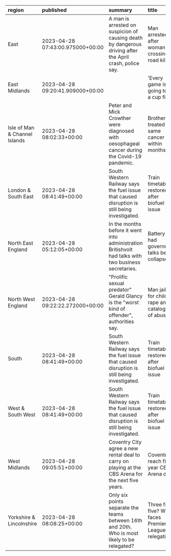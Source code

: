| region                        | published                        | summary                                                                                                 | title                                                 | url                                  |   summary_compound_score |   title_compound_score |   summary_minus_title |
|:------------------------------|:---------------------------------|:--------------------------------------------------------------------------------------------------------|:------------------------------------------------------|:-------------------------------------|-------------------------:|-----------------------:|----------------------:|
| East                          | 2023-04-28 07:43:00.975000+00:00 | A man is arrested on suspicion of causing death by dangerous driving after the April crash, police say. | Man arrested after woman crossing road killed         | /news/articles/crge37rmyz7o          |                  -0.9371 |                -0.8225 |                0.1146 |
| East Midlands                 | 2023-04-28 09:20:41.909000+00:00 |                                                                                                         | 'Every game is going to be a cup final'               | /sport/articles/c721wxv38jwo         |                   0      |                 0      |                0      |
| Isle of Man & Channel Islands | 2023-04-28 08:02:33+00:00        | Peter and Mick Crowther were diagnosed with oesophageal cancer during the Covid-19 pandemic.            | Brothers treated for same cancer within months        | /news/world-europe-guernsey-65418744 |                  -0.6597 |                -0.6597 |                0      |
| London & South East           | 2023-04-28 08:41:49+00:00        | South Western Railway says the fuel issue that caused disruption is still being investigated.           | Train timetable restored after biofuel issue          | /news/uk-england-hampshire-65423185  |                  -0.3612 |                 0.34   |                0.7012 |
| North East England            | 2023-04-28 05:12:05+00:00        | In the months before it went into administration Britishvolt had talks with two business secretaries.   | Battery firm had government talks before collapse     | /news/uk-england-tyne-65399220       |                   0      |                -0.4939 |               -0.4939 |
| North West England            | 2023-04-28 09:22:22.272000+00:00 | "Prolific sexual predator" Gerald Glancy is the "worst kind of offender", authorities say.              | Man jailed for child rape and catalogue of abuse      | /news/articles/c4npwqwn1wwo          |                  -0.6249 |                -0.9201 |               -0.2952 |
| South                         | 2023-04-28 08:41:49+00:00        | South Western Railway says the fuel issue that caused disruption is still being investigated.           | Train timetable restored after biofuel issue          | /news/uk-england-hampshire-65423185  |                  -0.3612 |                 0.34   |                0.7012 |
| West & South West             | 2023-04-28 08:41:49+00:00        | South Western Railway says the fuel issue that caused disruption is still being investigated.           | Train timetable restored after biofuel issue          | /news/uk-england-hampshire-65423185  |                  -0.3612 |                 0.34   |                0.7012 |
| West Midlands                 | 2023-04-28 09:05:51+00:00        | Coventry City agree a new rental deal to carry on playing at the CBS Arena for the next five years.     | Coventry reach five-year CBS Arena deal               | /sport/football/65422957             |                   0.5106 |                 0.0258 |               -0.4848 |
| Yorkshire & Lincolnshire      | 2023-04-28 08:08:25+00:00        | Only six points separate the teams between 16th and 20th. Who is most likely to be relegated?           | Three from five? Who faces Premier League relegation? | /sport/football/64985188             |                   0      |                 0      |                0      |